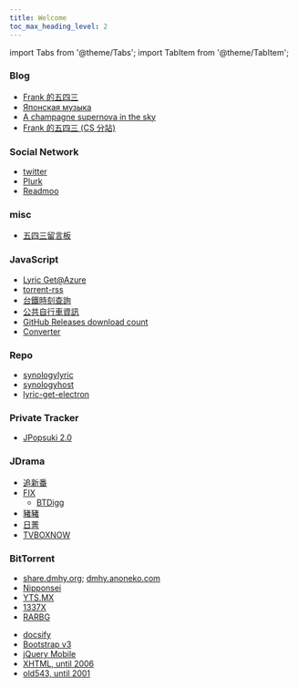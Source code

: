```yaml
---
title: Welcome
toc_max_heading_level: 2
---
```


import Tabs from '@theme/Tabs';
import TabItem from '@theme/TabItem';

<Tabs className="unique-tabs">
<TabItem value="home" label="Home">

### Blog

- [Frank 的五四三](https://franks543.blogspot.com/)
- [Японская музыка](https://fujirou.blogspot.com/)
- [A champagne supernova in the sky](https://fujirou2.blogspot.com/)
- [Frank 的五四三 (CS 分站)](https://franklai.blogspot.com/)

### Social Network

- [twitter](https://twitter.com/franklai_tw)
- [Plurk](https://www.plurk.com/fujirou)
- [Readmoo](https://share.readmoo.com/mooer/be7588k6a/bookshelf/franklai/total)

### misc

- [五四三留言板](https://www.csie.ntu.edu.tw/~b91072/php/gb/)

</TabItem>
<TabItem value="tool" label="Tool">

### JavaScript

- [Lyric Get@Azure](https://franks543-lyric-get.azurewebsites.net/)
- [torrent-rss](https://franklai.github.io/torrent-rss/)
- [台鐵時刻查詢](https://franklai.github.io/playground/railway/)
- [公共自行車資訊](https://franklai.github.io/playground/bike/)
- [GitHub Releases download count](https://franklai.github.io/github-release-download-count/)
- [Converter](https://franklai.github.io/franks543/xhtml/js/U2B_oneLine.htm)

### Repo

- [synologylyric](https://github.com/franklai/synologylyric/releases)
- [synologyhost](https://github.com/franklai/synologyhost/releases)
- [lyric-get-electron](https://github.com/franklai/lyric-get-electron)

</TabItem>
<TabItem value="ura" label="うら" default>

### Private Tracker

- [JPopsuki 2.0](https://jpopsuki.eu/)

### JDrama

- [追新番](http://www.fanxinzhui.com/list?channel=tv)
- [FIX](http://www.zimuxia.cn/%E6%88%91%E4%BB%AC%E7%9A%84%E4%BD%9C%E5%93%81?cat=fix%E6%97%A5%E8%AF%AD%E7%A4%BE)
  - [BTDigg](https://btdig.com/search?order=2&q=FIX字幕侠)
- [豬豬](http://www.zzrbl.com/wordpress/?cat=11)
- [日菁](http://www.mytvbt.net/forumdisplay.php?fid=6)
- [TVBOXNOW](http://www.tvboxnow.com/forum-10-1.html)

### BitTorrent

- [share.dmhy.org](https://share.dmhy.org/); [dmhy.anoneko.com](https://dmhy.anoneko.com/)
- [Nipponsei](https://nipponsei.minglong.org/tracker/)
- [YTS.MX](https://yts.mx/)
- [1337X](https://1337x.to/)
- [RARBG](https://rarbg.to/torrents.php)

</TabItem>
<TabItem value="archived" label="歷年首頁">

- [docsify](https://franklai.github.io/franks543/docsify)
- [Bootstrap v3](https://franklai.github.io/franks543/bootstrap)
- [jQuery Mobile](https://franklai.github.io/franks543/jquery)
- [XHTML, until 2006](https://franklai.github.io/franks543/xhtml)
- [old543, until 2001](https://franklai.github.io/franks543/old543)

</TabItem>

</Tabs>
